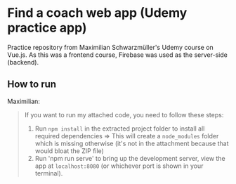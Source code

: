 # Find a coach web app (Udemy practice app)
Practice repository from Maximilian Schwarzmüller's Udemy course on Vue.js.
As this was a frontend course, Firebase was used as the server-side (backend).
## How to run
Maximilian:
> If you want to run my attached code, you need to follow these steps:
> 1. Run `npm install` in the extracted project folder to install all required dependencies => This
> will create a `node_modules` folder which is missing otherwise (it's not in the attachment
> because that would bloat the ZIP file)
> 2. Run 'npm run serve' to bring up the development server, view the app at `localhost:8080`
> (or whichever port is shown in your terminal).
